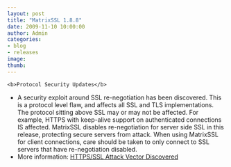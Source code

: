 ```yaml
---
layout: post
title: "MatrixSSL 1.8.8"
date: 2009-11-10 10:00:00
author: Admin
categories:
- blog
- releases
image:
thumb:
---
```

	<b>Protocol Security Updates</b>
<ul>
<li>A security exploit around SSL re-negotiation has been discovered. This is a protocol level flaw, and affects all SSL and TLS implementations. The protocol sitting above SSL may or may not be affected. For example, HTTPS with keep-alive support on authenticated connections IS affected. MatrixSSL disables re-negotiation for server side SSL in this release, protecting secure servers from attack. When using MatrixSSL for client connections, care should be taken to only connect to SSL servers that have re-negotiation disabled.</li>
<li>More information: <a href="http://arstechnica.com/security/news/2009/11/https-ssl-attack-vector-discovered-fix-is-on-the-way.ars" target=_new>HTTPS/SSL Attack Vector Discovered</a></li>
</ul>
<br/>
